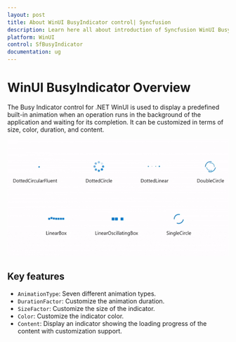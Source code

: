 ```yaml
---
layout: post
title: About WinUI BusyIndicator control| Syncfusion
description: Learn here all about introduction of Syncfusion WinUI BusyIndicator Control (SfBusyIndicator) with key features and more.
platform: WinUI
control: SfBusyIndicator
documentation: ug
---
```


# WinUI BusyIndicator Overview

The Busy Indicator control for .NET WinUI is used to display a predefined built-in animation when an operation runs in the background of the application and waiting for its completion. It can be customized in terms of size, color, duration, and content.

![BusyIndicator control overview in WinUI](BusyIndicator_videos/winui_busyindicator_overview.gif)

## Key features

* `AnimationType`: Seven different animation types.
* `DurationFactor`: Customize the animation duration.
* `SizeFactor`: Customize the size of the indicator.
* `Color`: Customize the indicator color.
* `Content`: Display an indicator showing the loading progress of the content with customization support.

